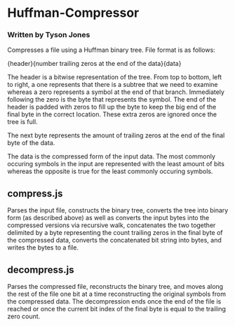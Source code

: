 # Huffman-Compressor
### Written by Tyson Jones

Compresses a file using a Huffman binary tree. File format is as follows:

{header}{number trailing zeros at the end of the data}{data}

The header is a bitwise representation of the tree. From top to bottom, left to right, a one represents that there is a subtree that we need to examine whereas a zero represents a symbol at the end of that branch. Immediately following the zero is the byte that represents the symbol. The end of the header is padded with zeros to fill up the byte to keep the big end of the final byte in the correct location. These extra zeros are ignored once the tree is full.

The next byte represents the amount of trailing zeros at the end of the final byte of the data.

The data is the compressed form of the input data. The most commonly occuring symbols in the input are represented with the least amount of bits whereas the opposite is true for the least commonly occuring symbols. 

## compress.js
Parses the input file, constructs the binary tree, converts the tree into binary form (as described above) as well as converts the input bytes into the compressed versions via recursive walk, concatenates the two together delimited by a byte representing the count trailing zeros in the final byte of the compressed data, converts the concatenated bit string into bytes, and writes the bytes to a file.

## decompress.js
Parses the compressed file, reconstructs the binary tree, and moves along the rest of the file one bit at a time reconstructing the original symbols from the compressed data. The decompression ends once the end of the file is reached or once the current bit index of the final byte is equal to the trailing zero count.

